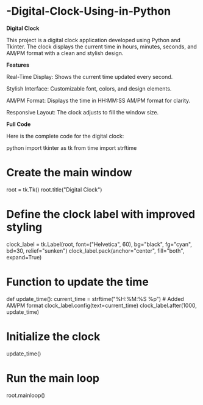 # -Digital-Clock-Using-in-Python

**Digital Clock**

This project is a digital clock application developed using Python and Tkinter. The clock displays the current time in hours, minutes, seconds, and AM/PM format with a clean and stylish design.

**Features**

Real-Time Display: Shows the current time updated every second.

Stylish Interface: Customizable font, colors, and design elements.

AM/PM Format: Displays the time in HH:MM:SS AM/PM format for clarity.

Responsive Layout: The clock adjusts to fill the window size.


**Full Code**

Here is the complete code for the digital clock:

python
import tkinter as tk
from time import strftime

# Create the main window
root = tk.Tk()
root.title("Digital Clock")

# Define the clock label with improved styling
clock_label = tk.Label(root, 
                       font=("Helvetica", 60), 
                       bg="black", 
                       fg="cyan", 
                       bd=30, 
                       relief="sunken")
clock_label.pack(anchor="center", fill="both", expand=True)

# Function to update the time
def update_time():
    current_time = strftime("%H:%M:%S %p")  # Added AM/PM format
    clock_label.config(text=current_time)
    clock_label.after(1000, update_time)

# Initialize the clock
update_time()

# Run the main loop
root.mainloop()

